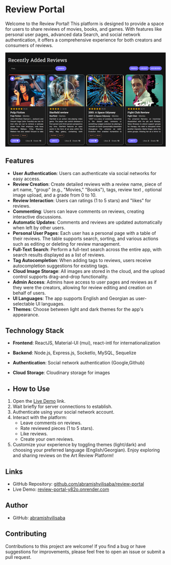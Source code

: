 # Review Portal 

Welcome to the Review Portal! This platform is designed to provide a space for users to share reviews of movies, books, and games. With features like personal user pages, advanced data Search, and social network authentication, it offers a comprehensive experience for both creators and consumers of reviews.

![App Preview](app-preview.png)

## Features

- **User Authentication**: Users can authenticate via social networks for easy access.
- **Review Creation**: Create detailed reviews with a review name, piece of art name, "group" (e.g., "Movies," "Books"), tags, review text , optional image upload, and a grade from 0 to 10.
- **Review Interaction**: Users can ratings (1 to 5 stars) and "likes" for reviews.
- **Commenting**: Users can leave comments on reviews, creating interactive discussions.
- **Automatic Updates**: Comments and reviews are updated automatically when left by other users.
- **Personal User Pages**: Each user has a personal page with a table of their reviews. The table supports search, sorting, and various actions such as editing or deleting for review management.
- **Full-Text Search**: Perform a full-text search across the entire app, with search results displayed as a list of reviews.
- **Tag Autocompletion**: When adding tags to reviews, users receive autocompletion suggestions for existing tags.
- **Cloud Image Storage**: All images are stored in the cloud, and the upload control supports drag-and-drop functionality.
- **Admin Access**: Admins have access to user pages and reviews as if they were the creators, allowing for review editing and creation on behalf of users.
- **UI Languages**: The app supports English and Georgian as user-selectable UI languages.
- **Themes**: Choose between light and dark themes for the app's appearance.

## Technology Stack

- **Frontend**: ReactJS, Material-UI (mui), react-intl for internationalization
- **Backend**: Node.js, Express.js, SocketIo, MySQL, Sequelize
- **Authentication**: Social network authentication (Google,Github)
- **Cloud Storage**: Cloudinary storage for images

- ## How to Use
1. Open the [Live Demo](https://review-portal-y82o.onrender.com) link.
2. Wait briefly for server connections to establish.
3. Authenticate using your social network account.
4. Interact with the platform:
   - Leave comments on reviews.
   - Rate reviewed pieces (1 to 5 stars).
   - Like reviews.
   - Create your own reviews.
5. Customize your experience by toggling themes (light/dark) and choosing your preferred language (English/Georgian).
Enjoy exploring and sharing reviews on the Art Review Platform!

## Links

- GitHub Repository: [github.com/abramishvilisaba/review-portal](https://github.com/abramishvilisaba/review-portal)
- Live Demo: [review-portal-y82o.onrender.com](https://review-portal-y82o.onrender.com)

## Author

- GitHub: [abramishvilisaba](https://github.com/abramishvilisaba)

## Contributing

Contributions to this project are welcome! If you find a bug or have suggestions for improvements, please feel free to open an issue or submit a pull request.
